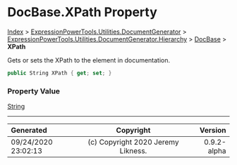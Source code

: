 ﻿# DocBase.XPath Property

[Index](../index.md) > [ExpressionPowerTools.Utilities.DocumentGenerator](ExpressionPowerTools.Utilities.DocumentGenerator.a.md) > [ExpressionPowerTools.Utilities.DocumentGenerator.Hierarchy](ExpressionPowerTools.Utilities.DocumentGenerator.Hierarchy.n.md) > [DocBase](ExpressionPowerTools.Utilities.DocumentGenerator.Hierarchy.DocBase.cs.md) > **XPath**

Gets or sets the XPath to the element in documentation.

```csharp
public String XPath { get; set; }
```

### Property Value

 [String](https://docs.microsoft.com/dotnet/api/system.string) 


---

| Generated | Copyright | Version |
| :-- | :-: | --: |
| 09/24/2020 23:02:13 | (c) Copyright 2020 Jeremy Likness. | 0.9.2-alpha |
